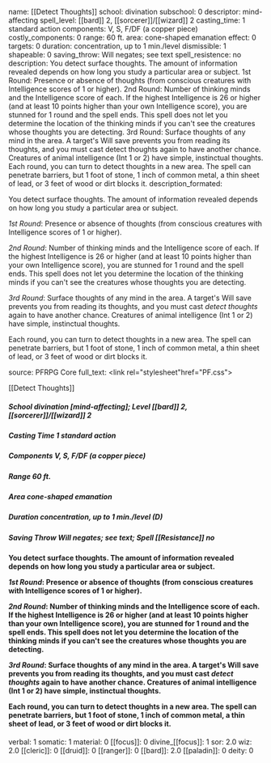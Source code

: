 name: [[Detect Thoughts]]
school: divination
subschool: 0
descriptor: mind-affecting
spell_level: [[bard]] 2, [[sorcerer]]/[[wizard]] 2
casting_time: 1 standard action
components: V, S, F/DF (a copper piece)
costly_components: 0
range: 60 ft.
area: cone-shaped emanation
effect: 0
targets: 0
duration: concentration, up to 1 min./level
dismissible: 1
shapeable: 0
saving_throw: Will negates; see text
spell_resistence: no
description: You detect surface thoughts. The amount of information revealed depends on how long you study a particular area or subject. 1st Round: Presence or absence of thoughts (from conscious creatures with Intelligence scores of 1 or higher). 2nd Round: Number of thinking minds and the Intelligence score of each. If the highest Intelligence is 26 or higher (and at least 10 points higher than your own Intelligence score), you are stunned for 1 round and the spell ends. This spell does not let you determine the location of the thinking minds if you can't see the creatures whose thoughts you are detecting. 3rd Round: Surface thoughts of any mind in the area. A target's Will save prevents you from reading its thoughts, and you must cast detect thoughts again to have another chance. Creatures of animal intelligence (Int 1 or 2) have simple, instinctual thoughts. Each round, you can turn to detect thoughts in a new area. The spell can penetrate barriers, but 1 foot of stone, 1 inch of common metal, a thin sheet of lead, or 3 feet of wood or dirt blocks it.
description_formated: <p>You detect surface thoughts. The amount of information revealed depends on how long you study a particular area or subject.</p><p><i>1st Round</i>: Presence or absence of thoughts (from conscious creatures with Intelligence scores of 1 or higher).</p><p><i>2nd Round</i>: Number of thinking minds and the Intelligence score of each. If the highest Intelligence is 26 or higher (and at least 10 points higher than your own Intelligence score), you are stunned for 1 round and the spell ends. This spell does not let you determine the location of the thinking minds if you can't see the creatures whose thoughts you are detecting.</p><p><i>3rd Round</i>: Surface thoughts of any mind in the area. A target's Will save prevents you from reading its thoughts, and you must cast <i>detect thoughts</i> again to have another chance. Creatures of animal intelligence (Int 1 or 2) have simple, instinctual thoughts.</p><p>Each round, you can turn to detect thoughts in a new area. The spell can penetrate barriers, but 1 foot of stone, 1 inch of common metal, a thin sheet of lead, or 3 feet of wood or dirt blocks it.</p>
source: PFRPG Core
full_text: <link rel="stylesheet"href="PF.css"><div class="heading"><p class="alignleft">[[Detect Thoughts]]</p><div style="clear: both;"></div></div><div><h5><b>School </b>divination [mind-affecting]; <b>Level </b>[[bard]] 2, [[sorcerer]]/[[wizard]] 2</h5><h5><b>Casting Time </b>1 standard action</h5><h5><b>Components </b>V, S, F/DF (a copper piece)</h5><h5><b>Range </b>60 ft.</h5><h5><b>Area </b>cone-shaped emanation</h5><h5><b>Duration </b>concentration, up to 1 min./level (D)</h5><h5><b>Saving Throw </b>Will negates; see text; <b>Spell [[Resistance]] </b>no</h5></div><div><h4><p>You detect surface thoughts. The amount of information revealed depends on how long you study a particular area or subject.</p><p><i>1st Round</i>: Presence or absence of thoughts (from conscious creatures with Intelligence scores of 1 or higher).</p><p><i>2nd Round</i>: Number of thinking minds and the Intelligence score of each. If the highest Intelligence is 26 or higher (and at least 10 points higher than your own Intelligence score), you are stunned for 1 round and the spell ends. This spell does not let you determine the location of the thinking minds if you can't see the creatures whose thoughts you are detecting.</p><p><i>3rd Round</i>: Surface thoughts of any mind in the area. A target's Will save prevents you from reading its thoughts, and you must cast <i>detect thoughts</i> again to have another chance. Creatures of animal intelligence (Int 1 or 2) have simple, instinctual thoughts.</p><p>Each round, you can turn to detect thoughts in a new area. The spell can penetrate barriers, but 1 foot of stone, 1 inch of common metal, a thin sheet of lead, or 3 feet of wood or dirt blocks it.</p></h4></div>
verbal: 1
somatic: 1
material: 0
[[focus]]: 0
divine_[[focus]]: 1
sor: 2.0
wiz: 2.0
[[cleric]]: 0
[[druid]]: 0
[[ranger]]: 0
[[bard]]: 2.0
[[paladin]]: 0
deity: 0
